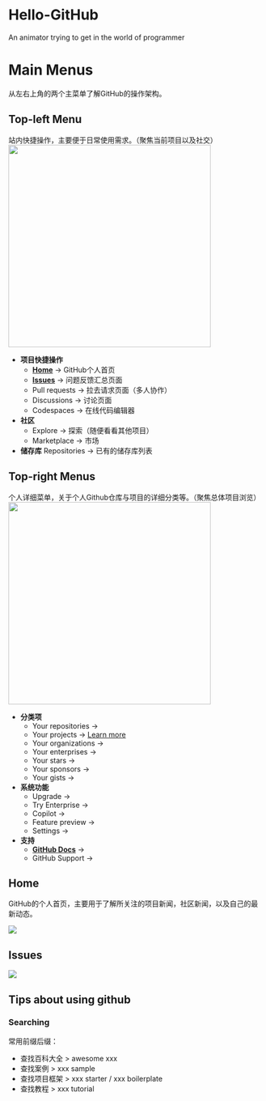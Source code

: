 # Hello-GitHub
An animator trying to get in the world of programmer

# Main Menus
从左右上角的两个主菜单了解GitHub的操作架构。
## Top-left Menu
站内快捷操作，主要便于日常使用需求。（聚焦当前项目以及社交）
<br>
<img src="https://github.com/boringmu/Hello-Github/assets/54476767/a71e44a6-fa20-4db1-8dca-ddb9ad786564" width="400"></img>
<br>
- **项目快捷操作**
  - **[Home](#Home)** -> GitHub个人首页
  - **[Issues](#Issues)** -> 问题反馈汇总页面
  - Pull requests -> 拉去请求页面（多人协作）
  - Discussions -> 讨论页面
  - Codespaces -> 在线代码编辑器
- **社区**
    - Explore -> 探索（随便看看其他项目）
  - Marketplace -> 市场
- **储存库** Repositories -> 已有的储存库列表

## Top-right Menus
个人详细菜单，关于个人Github仓库与项目的详细分类等。（聚焦总体项目浏览）
<br>
<img src="https://github.com/boringmu/Hello-Github/assets/54476767/3e7c7ca6-2654-4fda-a440-b4b08e4cc7a1" width="400"></img>
<br>
- **分类项**
  - Your repositories -> 
  - Your projects -> [Learn more](https://docs.github.com/en/issues/planning-and-tracking-with-projects)
  - Your organizations -> 
  - Your enterprises -> 
  - Your stars -> 
  - Your sponsors -> 
  - Your gists -> 
- **系统功能**
  - Upgrade -> 
  - Try Enterprise -> 
  - Copilot -> 
  - Feature preview -> 
  - Settings -> 
- **支持**
  - **[GitHub Docs](https://docs.github.com/en/get-started/quickstart/set-up-git)** -> 
  - GitHub Support -> 

## Home
GitHub的个人首页，主要用于了解所关注的项目新闻，社区新闻，以及自己的最新动态。

<img src="https://github.com/boringmu/Hello-Github/assets/54476767/c99604e7-fefa-4c30-9c9f-3c2e2b0e744e"></img>

## Issues

<img src="https://github.com/boringmu/Hello-Github/assets/54476767/a3e450ea-de36-4372-bd0c-7da6b96ff863"></img>


## Tips about using github
### Searching
常用前缀后缀：
- 查找百科大全 > awesome xxx
- 查找案例 > xxx sample
- 查找项目框架 > xxx starter / xxx boilerplate
- 查找教程 > xxx tutorial
